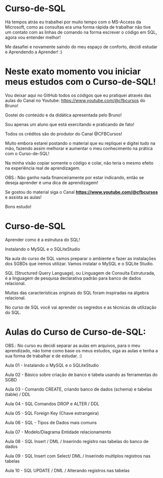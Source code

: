# Curso-de-SQL
Há tempos atrás eu trabalhei por muito tempo com o MS-Access da Microsoft, como as consultas era uma forma rápida de trabalhar não tive um contato com as linhas de comando na forma escrever o código em SQL, agora vou entender melhor!

Me dasafiei e novamente saindo do meu espaço de conforto, decidi estudar e Aprendendo a Aprender! :)

# Neste exato momento vou iniciar meus estudos com o Curso-de-SQL!
Vou deixar aqui no GitHub todos os códigos que eu pratiquei através das aulas do Canal no Youtube: https://www.youtube.com/@cfbcursos do Bruno!

Gostei do conteúdo e da didática apresentada pelo Bruno!

Sou apenas um aluno que está exercitando e praticando de fato!

Todos os créditos são do produtor do Canal @CFBCursos!

Muito embora estarei postando o material que eu repliquei e digitei tudo na mão, fazendo assim melhorar e aumentar o meu conhecimento na prática com o Curso-de-SQL!

Na minha visão copiar somente o código e colar, não teria o mesmo efeito na experiência real de aprendizagem.

OBS.: Não ganho nada financeiramente por estar indicando, então se deseja aprender é uma dica de aprendizagem!

Se gostou do material siga o Canal **https://www.youtube.com/@cfbcursos** e assista as aulas!

Bons estudo!

# Curso-de-SQL
Aprender como é a estrutura do SQL!

Instalando o MySQL e o SQLiteStudio

Na aula do curso de SQL vamos preparar o ambiente e fazer as instalações dos SGBDs que iremos utilizar. Vamos instalar o MySQL e o SQLite Studio.

SQL (Structured Query Language), ou Linguagem de Consulta Estruturada, é a linguagem de pesquisa declarativa padrão para banco de dados relacional.

Muitas das características originais do SQL foram inspiradas na álgebra relacional.

No curso de SQL você vai aprender os segredos e as técnicas de utilização do SQL.

# Aulas do Curso de Curso-de-SQL:

OBS.: No curso eu decidi separar as aulas em arquivos, para o meu aprendizado, não tome como base os meus estudos, siga as aulas e tenha a sua forma de trabalhar e de estudar. :)

Aula 01 - Instalando o MySQL e o SQLiteStudio

Aula 02 - Básico sobre criação de banco e tabela usando as ferramentas do SGBD

Aula 03 - Comando CREATE, criando banco de dados (schema) e tabelas (table) / DDL

Aula 04 - SQL Comandos DROP e ALTER / DDL

Aula 05 - SQL Foreign Key (Chave estrangeira)

Aula 06 - SQL - Tipos de Dados mais comuns

Aula 07 - Modelo/Diagrama Entidade relacionamento

Aula 08 - SQL Insert / DML / Inserindo registro nas tabelas do banco de dados

Aula 09 - SQL Insert com Select/ DML / Inserindo multiplos registros nas tabelas

Aula 10 - SQL UPDATE / DML / Alterando registros nas tabelas

